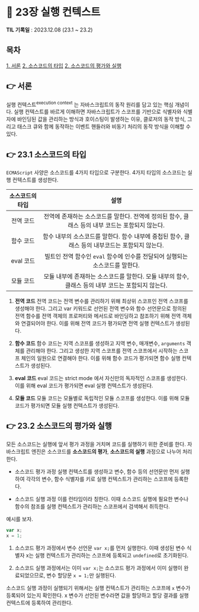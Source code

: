# 📌 23장 실행 컨텍스트

**TIL 기록일** : 2023.12.08 (23.1 ~ 23.2)

## 목차

[1. 서론](#-서론)
[2. 소스코드의 타입](#-231-소스코드의-타입)
[2. 소스코드의 평가와 실행](#-232-소스코드의-평가와-실행)

## 👉 서론

실행 컨텍스트<sup>execution context</sup> 는 자바스크립트의 동작 원리를 담고 있는 핵심 개념이다. 실행 컨텍스트를 바르게 이해하면 자바스크립트가 스코프를 기반으로 식별자와 식별자에 바인딩된 값을 관리하는 방식과 호이스팅이 발생하는 이유, 클로저의 동작 방식, 그리고 태스크 큐와 함께 동작하는 이벤트 핸들러와 비동기 처리의 동작 방식을 이해할 수 있다.

## 👉 23.1 소스코드의 타입

`ECMAScript` 사양은 소스코드를 4가지 타입으로 구분한다. 4가지 타입의 소스코드는 실행 컨텍스트를 생성한다.

| **소스코드의 타입** |                                              **설명**                                              |
| :-----------------: | :------------------------------------------------------------------------------------------------: |
|      전역 코드      |  전역에 존재하는 소스코드를 말한다. 전역에 정의된 함수, 클래스 등의 내부 코드는 포함되지 않는다.   |
|      함수 코드      |  함수 내부의 소스코드를 말한다. 함수 내부에 중첩된 함수, 클래스 등의 내부코드는 포함되지 않는다.   |
|      eval 코드      |            빌트인 전역 함수인 `eval` 함수에 인수를 전달되어 실행되는 소스코드를 말한다.            |
|      모듈 코드      | 모듈 내부에 존재하는 소스코드를 말한다. 모듈 내부의 함수, 클래스 등의 내부 코드는 포함되지 않는다. |

1. **전역 코드**
   전역 코드는 전역 변수를 관리하기 위해 최상위 스코프인 전역 스코프를 생성해야 한다. 그리고 var 키워드로 선언된 전역 변수와 함수 선언문으로 정의된 전역 함수를 전역 객체의 프로퍼티와 메서드로 바인딩하고 참조하기 위해 전역 객체와 연결되어야 한다. 이를 위해 전역 코드가 평가되면 전역 실행 컨텍스트가 생성된다.

2. **함수 코드**
   함수 코드는 지역 스코프를 생성하고 지역 변수, 매개변수, `arguments` 객체를 관리해야 한다. 그리고 생성한 지역 스코프를 전역 스코프에서 시작하는 스코프 체인의 일원으로 연결해야 한다. 이를 위해 함수 코드가 평가되면 함수 실행 컨텍스트가 생성된다.

3. **eval 코드**
   eval 코드는 strict mode 에서 자신만의 독자적인 스코프를 생성한다. 이를 위해 eval 코드가 평가되면 eval 실행 컨텍스트가 생성된다.

4. **모듈 코드**
   모듈 코드는 모듈별로 독립적인 모듈 스코프를 생성한다. 이를 위해 모듈 코드가 평가되면 모듈 실행 컨텍스트가 생성된다.

## 👉 23.2 소스코드의 평가와 실행

모든 소스코드는 실행에 앞서 평가 과정을 거치며 코드를 실행하기 위한 준비를 한다. 자바스크립트 엔진은 소스코드를 **소스코드의 평가**, **소스코드의 실행** 과정으로 나누어 처리한다.

- 소스코드 평가 과정
  실행 컨텍스트를 생성하고 변수, 함수 등의 선언문만 먼저 실행하여 각각의 변수, 함수 식별자를 키로 실행 컨텍스트가 관리하는 스코프에 등록한다.

- 소스코드 실행 과정
  이를 런타임이라 칭한다. 이때 소스코드 실행에 필요한 변수나 함수의 참조를 실행 컨텍스트가 관리하는 스코프에서 검색해서 취득한다.

예시를 보자.

```javascript
var x;
x = 1;
```

1. 소스코드 평가 과정에서 변수 선언문 `var x;`를 먼저 실행한다. 이때 생성된 변수 식별자 x는 실행 컨텍스트가 관리하는 스코프에 등록되고 `undefined`로 초기화된다.

2. 소스코드 실행 과정에서는 이미 `var x;`는 소스코드 평가 과정에서 이미 실행이 완료되었으므로, 변수 할당문 `x = 1;`만 실행된다.

소스코드 실행 과정이 실행되기 위해서는 실행 컨텍스트가 관리하는 스코프에 `x` 변수가 등록되어 있는지 확인한다. x 변수가 선언된 변수라면 값을 할당하고 할당 결과를 실행 컨텍스트에 등록하여 관리한다.
